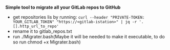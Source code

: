**Simple tool to migrate all your GitLab repos to GitHub**

- get repositories lis by running: `curl --header "PRIVATE-TOKEN: YOUR_GITLAB_TOKEN" "https://<gitlab-istation>" | jq -r '.[].http_url_to_repo'`
- rename it to gitlab_repos.txt
- run ./Migrater.bash(Maybe it will be needed to make it executable, to do so run chmod +x Migrater.bash)

